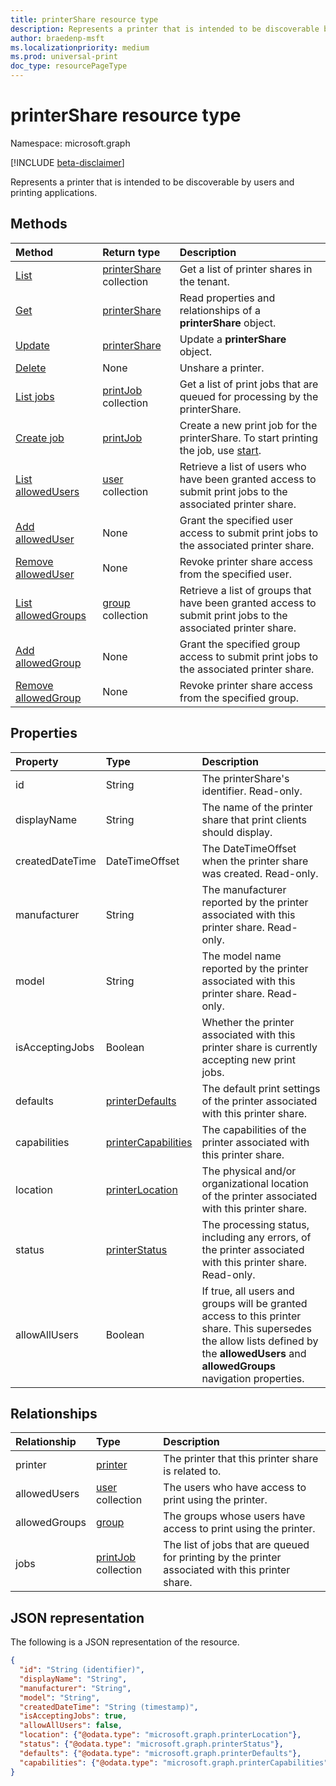 ```yaml
---
title: printerShare resource type
description: Represents a printer that is intended to be discoverable by users and printing applications.
author: braedenp-msft
ms.localizationpriority: medium
ms.prod: universal-print
doc_type: resourcePageType
---
```


# printerShare resource type

Namespace: microsoft.graph

[!INCLUDE [beta-disclaimer](../../includes/beta-disclaimer.md)]

Represents a printer that is intended to be discoverable by users and printing applications.

## Methods

| Method                                                            | Return type                                | Description                                                                                                    |
| :---------------------------------------------------------------- | :----------------------------------------- | :------------------------------------------------------------------------------------------------------------- |
| [List](../api/print-list-shares.md)                               | [printerShare](printershare.md) collection | Get a list of printer shares in the tenant.                                                                    |
| [Get](../api/printershare-get.md)                                 | [printerShare](printershare.md)            | Read properties and relationships of a **printerShare** object.                                                |
| [Update](../api/printershare-update.md)                           | [printerShare](printershare.md)            | Update a **printerShare** object.                                                                              |
| [Delete](../api/printershare-delete.md)                           | None                                       | Unshare a printer.                                                                                             |
| [List jobs](../api/printershare-list-jobs.md)                     | [printJob](printjob.md) collection         | Get a list of print jobs that are queued for processing by the printerShare.                                   |
| [Create job](../api/printershare-post-jobs.md)                    | [printJob](printjob.md)                    | Create a new print job for the printerShare. To start printing the job, use [start](../api/printjob-start.md). |
| [List allowedUsers](../api/printershare-list-allowedusers.md)     | [user](user.md) collection                 | Retrieve a list of users who have been granted access to submit print jobs to the associated printer share.    |
| [Add allowedUser](../api/printershare-post-allowedusers.md)       | None                                       | Grant the specified user access to submit print jobs to the associated printer share.                          |
| [Remove allowedUser](../api/printershare-delete-alloweduser.md)   | None                                       | Revoke printer share access from the specified user.                                                           |
| [List allowedGroups](../api/printershare-list-allowedgroups.md)   | [group](group.md) collection               | Retrieve a list of groups that have been granted access to submit print jobs to the associated printer share.  |
| [Add allowedGroup](../api/printershare-post-allowedgroups.md)     | None                                       | Grant the specified group access to submit print jobs to the associated printer share.                         |
| [Remove allowedGroup](../api/printershare-delete-allowedgroup.md) | None                                       | Revoke printer share access from the specified group.                                                          |

## Properties

| Property        | Type                                          | Description                                                                                                                                                                              |
| :-------------- | :-------------------------------------------- | :--------------------------------------------------------------------------------------------------------------------------------------------------------------------------------------- |
| id              | String                                        | The printerShare's identifier. Read-only.                                                                                                                                                |
| displayName     | String                                        | The name of the printer share that print clients should display.                                                                                                                         |
| createdDateTime | DateTimeOffset                                | The DateTimeOffset when the printer share was created. Read-only.                                                                                                                        |
| manufacturer    | String                                        | The manufacturer reported by the printer associated with this printer share. Read-only.                                                                                                  |
| model           | String                                        | The model name reported by the printer associated with this printer share. Read-only.                                                                                                    |
| isAcceptingJobs | Boolean                                       | Whether the printer associated with this printer share is currently accepting new print jobs.                                                                                            |
| defaults        | [printerDefaults](printerdefaults.md)         | The default print settings of the printer associated with this printer share.                                                                                                            |
| capabilities    | [printerCapabilities](printercapabilities.md) | The capabilities of the printer associated with this printer share.                                                                                                                      |
| location        | [printerLocation](printerlocation.md)         | The physical and/or organizational location of the printer associated with this printer share.                                                                                           |
| status          | [printerStatus](printerstatus.md)             | The processing status, including any errors, of the printer associated with this printer share. Read-only.                                                                               |
| allowAllUsers   | Boolean                                       | If true, all users and groups will be granted access to this printer share. This supersedes the allow lists defined by the **allowedUsers** and **allowedGroups** navigation properties. |

## Relationships

| Relationship  | Type                               | Description                                                                                      |
| :------------ | :--------------------------------- | :----------------------------------------------------------------------------------------------- |
| printer       | [printer](printer.md)              | The printer that this printer share is related to.                                               |
| allowedUsers  | [user](user.md) collection         | The users who have access to print using the printer.                                            |
| allowedGroups | [group](group.md)                  | The groups whose users have access to print using the printer.                                   |
| jobs          | [printJob](printjob.md) collection | The list of jobs that are queued for printing by the printer associated with this printer share. |

## JSON representation

The following is a JSON representation of the resource.

<!-- {
  "blockType": "resource",
  "optionalProperties": [

  ],
  "@odata.type": "microsoft.graph.printerShare",
  "keyProperty": "id",
  "baseType":"microsoft.graph.entity"
}-->

```json
{
  "id": "String (identifier)",
  "displayName": "String",
  "manufacturer": "String",
  "model": "String",
  "createdDateTime": "String (timestamp)",
  "isAcceptingJobs": true,
  "allowAllUsers": false,
  "location": {"@odata.type": "microsoft.graph.printerLocation"},
  "status": {"@odata.type": "microsoft.graph.printerStatus"},
  "defaults": {"@odata.type": "microsoft.graph.printerDefaults"},
  "capabilities": {"@odata.type": "microsoft.graph.printerCapabilities"}
}
```

<!-- uuid: 8fcb5dbc-d5aa-4681-8e31-b001d5168d79
2015-10-25 14:57:30 UTC -->

<!-- {
  "type": "#page.annotation",
  "description": "printerShare resource",
  "keywords": "",
  "section": "documentation",
  "tocPath": ""
}-->
